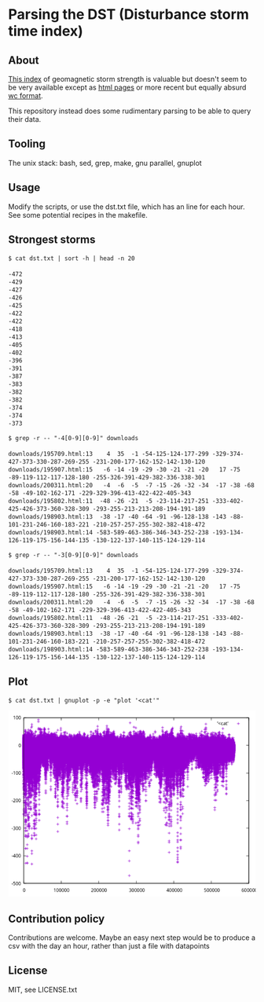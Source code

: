 # Parsing the DST (Disturbance storm time index)

## About

[This index](https://wdc.kugi.kyoto-u.ac.jp/dst_final/) of geomagnetic storm strength is valuable but doesn't seem to be very available except as [html pages](https://wdc.kugi.kyoto-u.ac.jp/dst_final/195701/index.html) or more recent but equally absurd [wc format](https://wdc.kugi.kyoto-u.ac.jp/dst_final/202012/dst2012.for.request).

This repository instead does some rudimentary parsing to be able to query their data.

## Tooling

The unix stack: bash, sed, grep, make, gnu parallel, gnuplot

## Usage

Modify the scripts, or use the dst.txt file, which has an line for each hour. See some potential recipes in the makefile.

## Strongest storms

```
$ cat dst.txt | sort -h | head -n 20

-472
-429
-427
-426
-425
-422
-422
-418
-413
-405
-402
-396
-391
-387
-383
-382
-382
-374
-374
-373
```

```
$ grep -r -- "-4[0-9][0-9]" downloads

downloads/195709.html:13    4  35  -1 -54-125-124-177-299 -329-374-427-373-330-287-269-255 -231-200-177-162-152-142-130-120
downloads/195907.html:15   -6 -14 -19 -29 -30 -21 -21 -20   17 -75 -89-119-112-117-128-180 -255-326-391-429-382-336-338-301
downloads/200311.html:20   -4  -6  -5  -7 -15 -26 -32 -34  -17 -38 -68 -58 -49-102-162-171 -229-329-396-413-422-422-405-343
downloads/195802.html:11  -48 -26 -21  -5 -23-114-217-251 -333-402-425-426-373-360-328-309 -293-255-213-213-208-194-191-189
downloads/198903.html:13  -38 -17 -40 -64 -91 -96-128-138 -143 -88-101-231-246-160-183-221 -210-257-257-255-302-382-418-472
downloads/198903.html:14 -583-589-463-386-346-343-252-238 -193-134-126-119-175-156-144-135 -130-122-137-140-115-124-129-114
```


```
$ grep -r -- "-3[0-9][0-9]" downloads

downloads/195709.html:13    4  35  -1 -54-125-124-177-299 -329-374-427-373-330-287-269-255 -231-200-177-162-152-142-130-120
downloads/195907.html:15   -6 -14 -19 -29 -30 -21 -21 -20   17 -75 -89-119-112-117-128-180 -255-326-391-429-382-336-338-301
downloads/200311.html:20   -4  -6  -5  -7 -15 -26 -32 -34  -17 -38 -68 -58 -49-102-162-171 -229-329-396-413-422-422-405-343
downloads/195802.html:11  -48 -26 -21  -5 -23-114-217-251 -333-402-425-426-373-360-328-309 -293-255-213-213-208-194-191-189
downloads/198903.html:13  -38 -17 -40 -64 -91 -96-128-138 -143 -88-101-231-246-160-183-221 -210-257-257-255-302-382-418-472
downloads/198903.html:14 -583-589-463-386-346-343-252-238 -193-134-126-119-175-156-144-135 -130-122-137-140-115-124-129-114
```

## Plot

```
$ cat dst.txt | gnuplot -p -e "plot '<cat'"
```

![](./plot.png)

## Contribution policy

Contributions are welcome. Maybe an easy next step would be to produce a csv with the day an hour, rather than just a file with datapoints

## License

MIT, see LICENSE.txt
